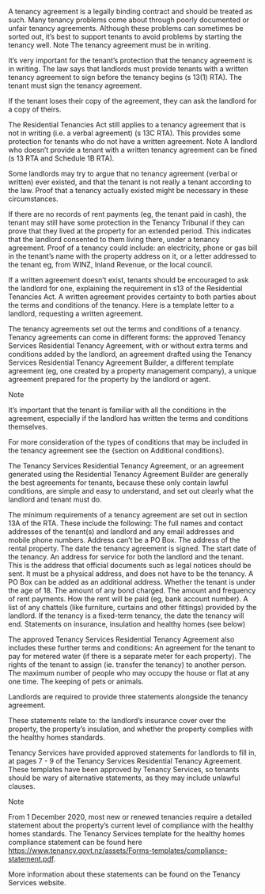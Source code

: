 A tenancy agreement is a legally binding contract and should be treated as such. Many tenancy problems come about through poorly documented or unfair tenancy agreements. Although these problems can sometimes be sorted out, it’s best to support tenants to avoid problems by starting the tenancy well. 
Note
The tenancy agreement must be in writing.

It’s very important for the tenant’s protection that the tenancy agreement is in writing. The law says that landlords must provide tenants with a written tenancy agreement to sign before the tenancy begins (s 13(1) RTA). The tenant must sign the tenancy agreement.

If the tenant loses their copy of the agreement, they can ask the landlord for a copy of theirs.

The Residential Tenancies Act still applies to a tenancy agreement that is not in writing (i.e. a verbal agreement) (s 13C RTA). This provides some protection for tenants who do not have a written agreement.
Note
A landlord who doesn’t provide a tenant with a written tenancy agreement can be fined (s 13 RTA and Schedule 1B RTA).

Some landlords may try to argue that no tenancy agreement (verbal or written) ever existed, and that the tenant is not really a tenant according to the law. Proof that a tenancy actually existed might be necessary in these circumstances.

If there are no records of rent payments (eg, the tenant paid in cash), the tenant may still have some protection in the Tenancy Tribunal if they can prove that they lived at the property for an extended period. This indicates that the landlord consented to them living there, under a tenancy agreement. Proof of a tenancy could include:
an electricity, phone or gas bill in the tenant’s name with the property address on it, or 
a letter addressed to the tenant eg, from WINZ, Inland Revenue, or the local council.

If a written agreement doesn’t exist, tenants should be encouraged to ask the landlord for one, explaining the requirement in s13 of the Residential Tenancies Act. A written agreement provides certainty to both parties about the terms and conditions of the tenancy. Here is a template letter to a landlord, requesting a written agreement.

The tenancy agreements set out the terms and conditions of a tenancy. Tenancy agreements can come in different forms:
the approved Tenancy Services Residential Tenancy Agreement, with or without extra terms and conditions added by the landlord,
an agreement drafted using the Tenancy Services Residential Tenancy Agreement Builder,
a different template agreement (eg, one created by a property management company), 
a unique agreement prepared for the property by the landlord or agent.

Note

It’s important that the tenant is familiar with all the conditions in the agreement, especially if the landlord has written the terms and conditions themselves. 

For more consideration of the types of conditions that may be included in the tenancy agreement see the {section on Additional conditions}.

The Tenancy Services Residential Tenancy Agreement, or an agreement generated using the Residential Tenancy Agreement Builder are generally the best agreements for tenants, because these only contain lawful conditions, are simple and easy to understand, and set out clearly what the landlord and tenant must do. 

The minimum requirements of a tenancy agreement are set out in section 13A of the RTA. These include the following: 
The full names and contact addresses of the tenant(s) and landlord and any email addresses and mobile phone numbers. Address can’t be a PO Box.
The address of the rental property.
The date the tenancy agreement is signed.
The start date of the tenancy.
An address for service for both the landlord and the tenant. This is the address that official documents such as legal notices should be sent. It must be a physical address, and does not have to be the tenancy. A PO Box can be added as an additional address. 
Whether the tenant is under the age of 18.
The amount of any bond charged.
The amount and frequency of rent payments.
How the rent will be paid (eg, bank account number).
A list of any chattels (like furniture, curtains and other fittings) provided by the landlord.
If the tenancy is a fixed-term tenancy, the date the tenancy will end.
Statements on insurance, insulation and healthy homes (see below)

 

The approved Tenancy Services Residential Tenancy Agreement also includes these further terms and conditions: 
An agreement for the tenant to pay for metered water (if there is a separate meter for each property).
The rights of the tenant to assign (ie. transfer the tenancy) to another person.
The maximum number of people who may occupy the house or flat at any one time.
The keeping of pets or animals.

Landlords are required to provide three statements alongside the tenancy agreement. 

These statements relate to:
the landlord’s insurance cover over the property, 
the property’s insulation, and 
whether the property complies with the healthy homes standards. 

Tenancy Services have provided approved statements for landlords to fill in, at pages 7 - 9 of the Tenancy Services Residential Tenancy Agreement. These templates have been approved by Tenancy Services, so tenants should be wary of alternative statements, as they may include unlawful clauses.

Note

From 1 December 2020, most new or renewed tenancies require a detailed statement about the property’s current level of compliance with the healthy homes standards. The Tenancy Services template for the healthy homes compliance statement can be found here https://www.tenancy.govt.nz/assets/Forms-templates/compliance-statement.pdf.

More information about these statements can be found on the Tenancy Services website.